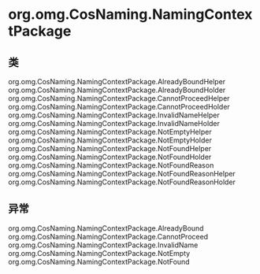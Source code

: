 # org.omg.CosNaming.NamingContextPackage

## 类

org.omg.CosNaming.NamingContextPackage.AlreadyBoundHelper
org.omg.CosNaming.NamingContextPackage.AlreadyBoundHolder
org.omg.CosNaming.NamingContextPackage.CannotProceedHelper
org.omg.CosNaming.NamingContextPackage.CannotProceedHolder
org.omg.CosNaming.NamingContextPackage.InvalidNameHelper
org.omg.CosNaming.NamingContextPackage.InvalidNameHolder
org.omg.CosNaming.NamingContextPackage.NotEmptyHelper
org.omg.CosNaming.NamingContextPackage.NotEmptyHolder
org.omg.CosNaming.NamingContextPackage.NotFoundHelper
org.omg.CosNaming.NamingContextPackage.NotFoundHolder
org.omg.CosNaming.NamingContextPackage.NotFoundReason
org.omg.CosNaming.NamingContextPackage.NotFoundReasonHelper
org.omg.CosNaming.NamingContextPackage.NotFoundReasonHolder

## 异常

org.omg.CosNaming.NamingContextPackage.AlreadyBound
org.omg.CosNaming.NamingContextPackage.CannotProceed
org.omg.CosNaming.NamingContextPackage.InvalidName
org.omg.CosNaming.NamingContextPackage.NotEmpty
org.omg.CosNaming.NamingContextPackage.NotFound




